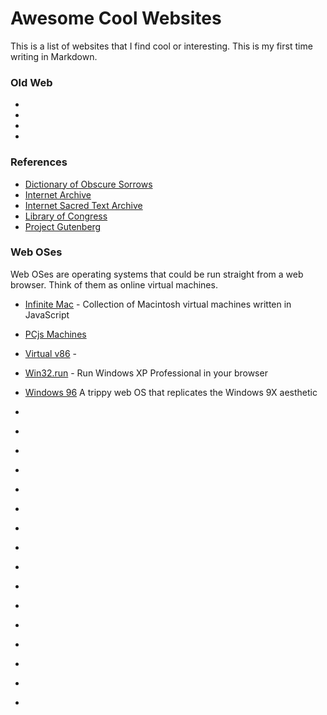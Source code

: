 # Awesome Cool Websites
This is a list of websites that I find cool or interesting. This is my first time writing in Markdown.

### Old Web
* []()
* []()
* []()
* []()

### References

* [Dictionary of Obscure Sorrows](https://www.dictionaryofobscuresorrows.com/)
* [Internet Archive](https://archive.org)
* [Internet Sacred Text Archive](http://www.sacred-texts.com/index.htm)
* [Library of Congress](https://www.loc.gov)
* [Project Gutenberg](https://www.gutenberg.org/)

### Web OSes
Web OSes are operating systems that could be run straight from a web browser. Think of them as online virtual machines.
* [Infinite Mac](https://infinitemac.org/) - Collection of Macintosh virtual machines written in JavaScript
* [PCjs Machines](https://www.pcjs.org/)
* [Virtual v86](https://copy.sh/v86/) - 
* [Win32.run](https://win32.run/) - Run Windows XP Professional in your browser
* [Windows 96](https://windows96.net/) A trippy web OS that replicates the Windows 9X aesthetic
* []()
* []()
* []()
* []()

* []()
* []()
* []()
* []()
* []()
* []()
* []()
* []()
* []()
* []()
* []()
* []()

